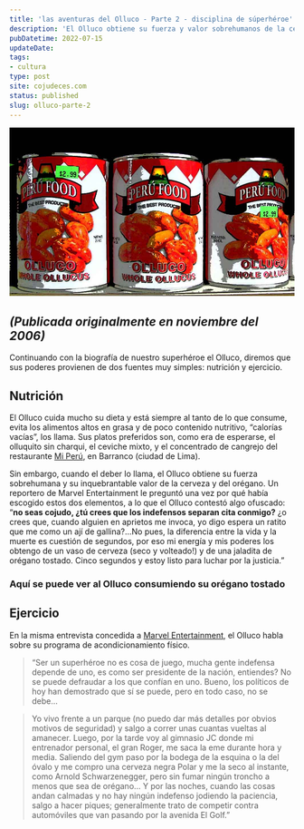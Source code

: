 ```yaml
---
title: 'las aventuras del Olluco - Parte 2 - disciplina de súperhéroe' 
description: 'El Olluco obtiene su fuerza y valor sobrehumanos de la cerveza y del orégano. Un reportero de Marvel Entertainment le preguntó una vez por qué había escogido estos dos elementos'
pubDatetime: 2022-07-15
updateDate: 
tags: 
- cultura
type: post
site: cojudeces.com
status: published
slug: olluco-parte-2 
---
```

![](../../assets/images/2022/2022-07-Olluco-enlatado.jpg)

## _(Publicada originalmente en noviembre del 2006)_

Continuando con la biografía de nuestro superhéroe el Olluco, diremos que sus poderes provienen de dos fuentes muy simples: nutrición y ejercicio.

## **Nutrición**

El Olluco cuida mucho su dieta y está siempre al tanto de lo que consume, evita los alimentos altos en grasa y de poco contenido nutritivo, “calorías vacías”, los llama. Sus platos preferidos son, como era de esperarse, el olluquito sin charqui, el ceviche mixto, y el concentrado de cangrejo del restaurante [Mi Perú](https://youtu.be/RL0-Uxf7AZM?ref=cojudeces.com), en Barranco (ciudad de Lima).

Sin embargo, cuando el deber lo llama, el Olluco obtiene su fuerza sobrehumana y su inquebrantable valor de la cerveza y del orégano. Un reportero de Marvel Entertainment le preguntó una vez por qué había escogido estos dos elementos, a lo que el Olluco contestó algo ofuscado: “**no seas cojudo, ¿tú crees que los indefensos separan cita conmigo?** ¿o crees que, cuando alguien en aprietos me invoca, yo digo espera un ratito que me como un ají de gallina?...No pues, la diferencia entre la vida y la muerte es cuestión de segundos, por eso mi energía y mis poderes los obtengo de un vaso de cerveza (seco y volteado!) y de una jaladita de orégano tostado. Cinco segundos y estoy listo para luchar por la justicia.”

### Aquí se puede ver al Olluco consumiendo su orégano tostado

## **Ejercicio**

En la misma entrevista concedida a [Marvel Entertainment](http://www.marvel.com/?ref=cojudeces.com), el Olluco habla sobre su programa de acondicionamiento físico.

> “Ser un superhéroe no es cosa de juego, mucha gente indefensa depende de uno, es como ser presidente de la nación, entiendes? No se puede defraudar a los que confían en uno. Bueno, los políticos de hoy han demostrado que sí se puede, pero en todo caso, no se debe...

> Yo vivo frente a un parque (no puedo dar más detalles por obvios motivos de seguridad) y salgo a correr unas cuantas vueltas al amanecer. Luego, por la tarde voy al gimnasio JC donde mi entrenador personal, el gran Roger, me saca la eme durante hora y media. Saliendo del gym paso por la bodega de la esquina o la del óvalo y me compro una cerveza negra Polar y me la seco al instante, como Arnold Schwarzenegger, pero sin fumar ningún troncho a menos que sea de orégano... Y por las noches, cuando las cosas andan calmadas y no hay ningún indefenso jodiendo la paciencia, salgo a hacer piques; generalmente trato de competir contra automóviles que van pasando por la avenida El Golf.”
